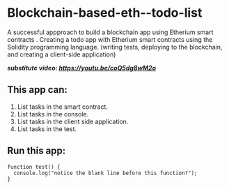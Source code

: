 # Blockchain-based-eth--todo-list

A successful appproach to build a blockchain app using Etherium smart contracts . 
Creating a todo app with Etherium smart contracts using the Solidity programming language. 
(writing tests, deploying to the blockchain, and creating a client-side application)

***substitute video: https://youtu.be/coQ5dg8wM2o***

## This app can:

 1. List tasks in the smart contract.
 2. List tasks in the console.
 3. List tasks in the client side application.
 4. List tasks in the test.
 

## Run this app:

```
function test() {
  console.log("notice the blank line before this function?");
}
```



